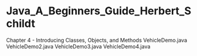 # Java_A_Beginners_Guide_Herbert_Schildt
Chapter 4 - Introducing Classes, Objects, and Methods
    VehicleDemo.java
    VehicleDemo2.java
    VehicleDemo3.java
    VehicleDemo4.java

